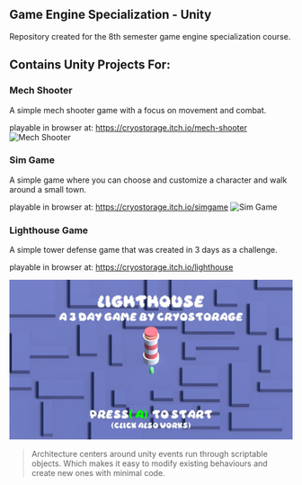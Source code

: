 ##  Game Engine Specialization - Unity
Repository created for the 8th semester game engine specialization course.

## Contains Unity Projects For:

### Mech Shooter
  A simple mech shooter game with a focus on movement and combat.
  
  playable in browser at: https://cryostorage.itch.io/mech-shooter
![Mech Shooter](img/ShooterGame.png)
### Sim Game

  A simple game where you can choose and customize a character and walk around a small town. 
  
playable in browser at: https://cryostorage.itch.io/simgame
![Sim Game](img/SimGame.jpg)

### Lighthouse Game
  A simple tower defense game that was created in 3 days as a challenge.
  
  playable in browser at: https://cryostorage.itch.io/lighthouse

![Lighthouse Title Screen](img/lighthouse.jpg)

> Architecture centers around unity events run through scriptable objects.
> Which makes it easy to modify existing behaviours and create new ones with minimal code.  
  
